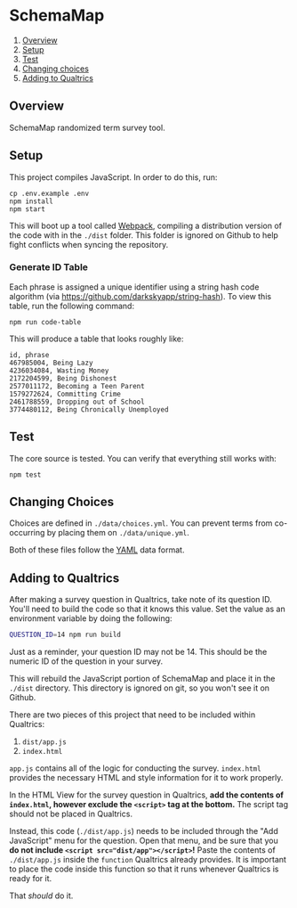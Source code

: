 # SchemaMap



1. [Overview](#overview)
2. [Setup](#setup)
3. [Test](#test)
4. [Changing choices](#changing-choices)
5. [Adding to Qualtrics](#adding-to-qualtrics)

## Overview

SchemaMap randomized term survey tool.

## Setup

This project compiles JavaScript. In order to do this, run:

```
cp .env.example .env
npm install
npm start
```

This will boot up a tool called [Webpack](webpack.github.io),
compiling a distribution version of the code with in the `./dist`
folder. This folder is ignored on Github to help fight conflicts when
syncing the repository.

### Generate ID Table

Each phrase is assigned a unique identifier using a string hash code
algorithm (via https://github.com/darkskyapp/string-hash). To view
this table, run the following command:

```
npm run code-table
```

This will produce a table that looks roughly like:

```
id, phrase
467985004, Being Lazy
4236034084, Wasting Money
2172204599, Being Dishonest
2577011172, Becoming a Teen Parent
1579272624, Committing Crime
2461788559, Dropping out of School
3774480112, Being Chronically Unemployed
```

## Test

The core source is tested. You can verify that everything still works with:

```
npm test
```

## Changing Choices

Choices are defined in `./data/choices.yml`. You can prevent terms
from co-occurring by placing them on `./data/unique.yml`.

Both of these files follow the [YAML](http://yaml.org/spec/) data format.

## Adding to Qualtrics

After making a survey question in Qualtrics, take note of its question
ID. You'll need to build the code so that it knows this value. Set the
value as an environment variable by doing the following:

```bash
QUESTION_ID=14 npm run build
```

Just as a reminder, your question ID may not be 14. This should be the
numeric ID of the question in your survey.

This will rebuild the JavaScript portion of SchemaMap and place it in
the `./dist` directory. This directory is ignored on git, so you
won't see it on Github.

There are two pieces of this project that need to be included within
Qualtrics:

1. `dist/app.js`
2. `index.html`

`app.js` contains all of the logic for conducting the
survey. `index.html` provides the necessary HTML and style information
for it to work properly.

In the HTML View for the survey question in Qualtrics, **add the
contents of `index.html`, however exclude the `<script>` tag at the
bottom.** The script tag should not be placed in Qualtrics.

Instead, this code (`./dist/app.js`) needs to be included through the
"Add JavaScript" menu for the question. Open that menu, and be sure
that you **do not include `<script src="dist/app"></script>`!** Paste
the contents of `./dist/app.js` inside the `function` Qualtrics
already provides. It is important to place the code inside this
function so that it runs whenever Qualtrics is ready for it.

That _should_ do it.
